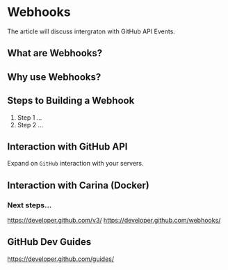 # Webhooks 

The article will discuss intergraton with GitHub API Events.

## What are Webhooks?

## Why use Webhooks?

## Steps to Building a Webhook

1. Step 1 ...
2. Step 2 ...

## Interaction with GitHub API

Expand on `GitHub` interaction with your servers.

## Interaction with Carina (Docker)

### Next steps...

https://developer.github.com/v3/
https://developer.github.com/webhooks/

## GitHub Dev Guides

https://developer.github.com/guides/

